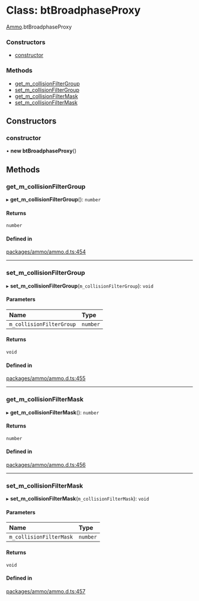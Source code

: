 # Class: btBroadphaseProxy

[Ammo](../modules/Ammo.md).btBroadphaseProxy


### Constructors

- [constructor](Ammo.btBroadphaseProxy.md#constructor)

### Methods

- [get\_m\_collisionFilterGroup](Ammo.btBroadphaseProxy.md#get_m_collisionfiltergroup)
- [set\_m\_collisionFilterGroup](Ammo.btBroadphaseProxy.md#set_m_collisionfiltergroup)
- [get\_m\_collisionFilterMask](Ammo.btBroadphaseProxy.md#get_m_collisionfiltermask)
- [set\_m\_collisionFilterMask](Ammo.btBroadphaseProxy.md#set_m_collisionfiltermask)

## Constructors

### constructor

• **new btBroadphaseProxy**()

## Methods

### get\_m\_collisionFilterGroup

▸ **get_m_collisionFilterGroup**(): `number`

#### Returns

`number`

#### Defined in

[packages/ammo/ammo.d.ts:454](https://github.com/Orillusion/orillusion/blob/main/packages/ammo/ammo.d.ts#L454)

___

### set\_m\_collisionFilterGroup

▸ **set_m_collisionFilterGroup**(`m_collisionFilterGroup`): `void`

#### Parameters

| Name | Type |
| :------ | :------ |
| `m_collisionFilterGroup` | `number` |

#### Returns

`void`

#### Defined in

[packages/ammo/ammo.d.ts:455](https://github.com/Orillusion/orillusion/blob/main/packages/ammo/ammo.d.ts#L455)

___

### get\_m\_collisionFilterMask

▸ **get_m_collisionFilterMask**(): `number`

#### Returns

`number`

#### Defined in

[packages/ammo/ammo.d.ts:456](https://github.com/Orillusion/orillusion/blob/main/packages/ammo/ammo.d.ts#L456)

___

### set\_m\_collisionFilterMask

▸ **set_m_collisionFilterMask**(`m_collisionFilterMask`): `void`

#### Parameters

| Name | Type |
| :------ | :------ |
| `m_collisionFilterMask` | `number` |

#### Returns

`void`

#### Defined in

[packages/ammo/ammo.d.ts:457](https://github.com/Orillusion/orillusion/blob/main/packages/ammo/ammo.d.ts#L457)
